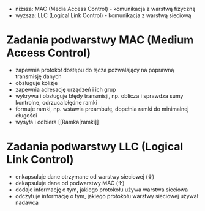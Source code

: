 - niższa: MAC (Media Access Control) - komunikacja z warstwą fizyczną
- wyższa: LLC (Logical Link Control) - komunikacja z warstwą sieciową
# Zadania podwarstwy MAC (Medium Access Control)

- zapewnia protokół dostępu do łącza pozwalający na poprawną transmisję danych
- obsługuje kolizje
- zapewnia adresację urządzeń i ich grup
- wykrywa i obsługuje błędy transmisji, np. oblicza i sprawdza sumy kontrolne, odrzuca błędne ramki
- formuje ramki, np. wstawia preambułę, dopełnia ramki do minimalnej długości
- wysyła i odbiera [[Ramka|ramki]]
# Zadania podwarstwy LLC (Logical Link Control)

- enkapsuluje dane otrzymane od warstwy sieciowej ($\downarrow$)
- dekapsuluje dane od podwarstwy MAC ($\uparrow$)
- dodaje informację o tym, jakiego protokołu używa warstwa sieciowa
- odczytuje informację o tym, jakiego protokołu warstwy sieciowej używał nadawca